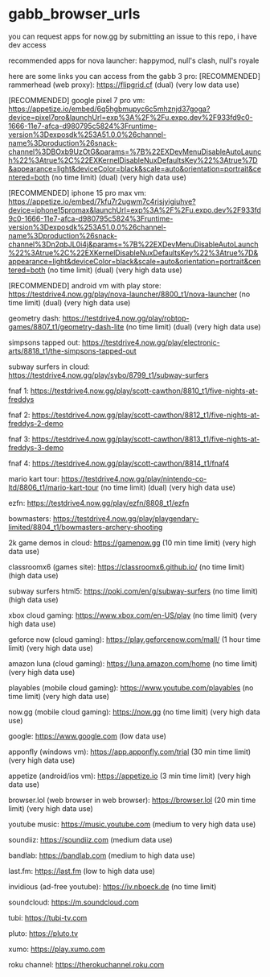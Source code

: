 # gabb_browser_urls
you can request apps for now.gg by submitting an issue to this repo, i have dev access

recommended apps for nova launcher: happymod, null's clash, null's royale

here are some links you can access from the gabb 3 pro:
[RECOMMENDED] rammerhead (web proxy): https://flipgrid.cf (dual) (very low data use)

[RECOMMENDED] google pixel 7 pro vm: https://appetize.io/embed/6q5hgbmupyc6c5mhznjd37goga?device=pixel7pro&launchUrl=exp%3A%2F%2Fu.expo.dev%2F933fd9c0-1666-11e7-afca-d980795c5824%3Fruntime-version%3Dexposdk%253A51.0.0%26channel-name%3Dproduction%26snack-channel%3DBOxb9UzOtG&params=%7B%22EXDevMenuDisableAutoLaunch%22%3Atrue%2C%22EXKernelDisableNuxDefaultsKey%22%3Atrue%7D&appearance=light&deviceColor=black&scale=auto&orientation=portrait&centered=both (no time limit) (dual) (very high data use)

[RECOMMENDED] iphone 15 pro max vm: https://appetize.io/embed/7kfu7r2ugwm7c4risjyigiuhve?device=iphone15promax&launchUrl=exp%3A%2F%2Fu.expo.dev%2F933fd9c0-1666-11e7-afca-d980795c5824%3Fruntime-version%3Dexposdk%253A51.0.0%26channel-name%3Dproduction%26snack-channel%3Dn2qbJL0i4j&params=%7B%22EXDevMenuDisableAutoLaunch%22%3Atrue%2C%22EXKernelDisableNuxDefaultsKey%22%3Atrue%7D&appearance=light&deviceColor=black&scale=auto&orientation=portrait&centered=both (no time limit) (dual) (very high data use)

[RECOMMENDED] android vm with play store: https://testdrive4.now.gg/play/nova-launcher/8800_t1/nova-launcher (no time limit) (dual) (very high data use)

geometry dash: https://testdrive4.now.gg/play/robtop-games/8807_t1/geometry-dash-lite (no time limit) (dual) (very high data use)

simpsons tapped out: https://testdrive4.now.gg/play/electronic-arts/8818_t1/the-simpsons-tapped-out

subway surfers in cloud: https://testdrive4.now.gg/play/sybo/8799_t1/subway-surfers

fnaf 1: https://testdrive4.now.gg/play/scott-cawthon/8810_t1/five-nights-at-freddys

fnaf 2: https://testdrive4.now.gg/play/scott-cawthon/8812_t1/five-nights-at-freddys-2-demo

fnaf 3: https://testdrive4.now.gg/play/scott-cawthon/8813_t1/five-nights-at-freddys-3-demo

fnaf 4: https://testdrive4.now.gg/play/scott-cawthon/8814_t1/fnaf4

mario kart tour: https://testdrive4.now.gg/play/nintendo-co-ltd/8806_t1/mario-kart-tour (no time limit) (dual) (very high data use)

ezfn: https://testdrive4.now.gg/play/ezfn/8808_t1/ezfn

bowmasters: https://testdrive4.now.gg/play/playgendary-limited/8804_t1/bowmasters-archery-shooting

2k game demos in cloud: https://gamenow.gg (10 min time limit) (very high data use)

classroomx6 (games site): https://classroomx6.github.io/ (no time limit) (high data use)

subway surfers html5: https://poki.com/en/g/subway-surfers (no time limit) (high data use)

xbox cloud gaming: https://www.xbox.com/en-US/play (no time limit) (very high data use)

geforce now (cloud gaming): https://play.geforcenow.com/mall/ (1 hour time limit) (very high data use)

amazon luna (cloud gaming): https://luna.amazon.com/home (no time limit) (very high data use)

playables (mobile cloud gaming): https://www.youtube.com/playables (no time limit) (very high data use)

now.gg (mobile cloud gaming): https://now.gg (no time limit) (very high data use)

google: https://www.google.com (low data use)

apponfly (windows vm): https://app.apponfly.com/trial (30 min time limit) (very high data use)

appetize (android/ios vm): https://appetize.io (3 min time limit) (very high data use)

browser.lol (web browser in web browser): https://browser.lol (20 min time limit) (very high data use)

youtube music: https://music.youtube.com (medium to very high data use)

soundiiz: https://soundiiz.com (medium data use)

bandlab: https://bandlab.com (medium to high data use)

last.fm: https://last.fm (low to high data use)

invidious (ad-free youtube): https://iv.nboeck.de (no time limit)

soundcloud: https://m.soundcloud.com

tubi: https://tubi-tv.com

pluto: https://pluto.tv

xumo: https://play.xumo.com

roku channel: https://therokuchannel.roku.com
